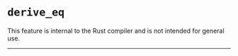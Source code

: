 # `derive_eq`

This feature is internal to the Rust compiler and is not intended for general use.

------------------------
